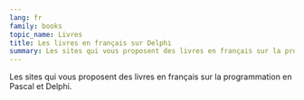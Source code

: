 ```yaml
---
lang: fr
family: books
topic_name: Livres
title: Les livres en français sur Delphi
summary: Les sites qui vous proposent des livres en français sur la programmation en Pascal et Delphi.
---
```

Les sites qui vous proposent des livres en français sur la programmation en Pascal et Delphi.